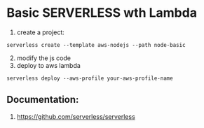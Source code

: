 # Basic SERVERLESS wth Lambda

1. create a project:
```
serverless create --template aws-nodejs --path node-basic
```
2. modify the js code 
3. deploy to aws lambda
```
serverless deploy --aws-profile your-aws-profile-name
```

## Documentation:
1. https://github.com/serverless/serverless